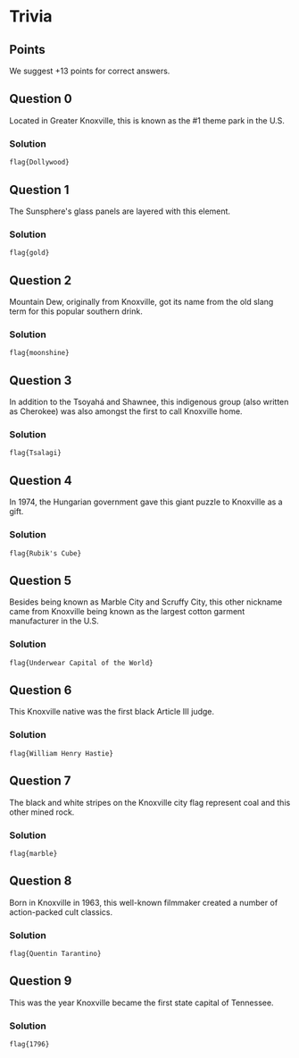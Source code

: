 # Trivia

## Points

We suggest +13 points for correct answers.

## Question 0

Located in Greater Knoxville, this is known as the #1 theme park in the U.S.

### Solution

`flag{Dollywood}`

## Question 1

The Sunsphere's glass panels are layered with this element.

### Solution

`flag{gold}`

## Question 2

Mountain Dew, originally from Knoxville, got its name from the old slang term for this popular southern drink.

### Solution

`flag{moonshine}`

## Question 3 

In addition to the Tsoyahá and Shawnee, this indigenous group (also written as Cherokee) was also amongst the first to call Knoxville home.

### Solution

`flag{Tsalagi}`

## Question 4

In 1974, the Hungarian government gave this giant puzzle to Knoxville as a gift.

### Solution

`flag{Rubik's Cube}`

## Question 5

Besides being known as Marble City and Scruffy City, this other nickname came from Knoxville being known as the largest cotton garment manufacturer in the U.S.

### Solution

`flag{Underwear Capital of the World}`

## Question 6

This Knoxville native was the first black Article III judge.

### Solution

`flag{William Henry Hastie}`

## Question 7

The black and white stripes on the Knoxville city flag represent coal and this other mined rock.

### Solution

`flag{marble}`

## Question 8

Born in Knoxville in 1963, this well-known filmmaker created a number of action-packed cult classics.

### Solution

`flag{Quentin Tarantino}`

## Question 9

This was the year Knoxville became the first state capital of Tennessee.

### Solution

`flag{1796}`

